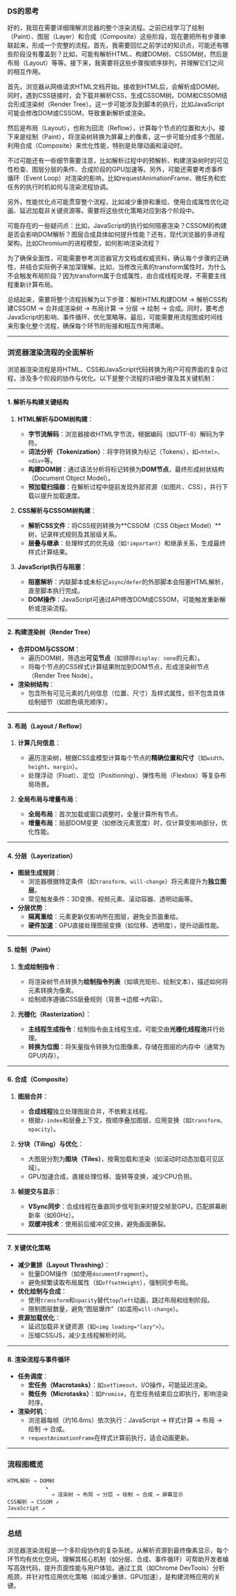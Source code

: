 ### DS的思考
好的，我现在需要详细理解浏览器的整个渲染流程。之前已经学习了绘制（Paint）、图层（Layer）和合成（Composite）这些阶段，现在要把所有步骤串联起来，形成一个完整的流程。首先，我需要回忆之前学过的知识点，可能还有哪些阶段没有覆盖到？比如，可能有解析HTML、构建DOM树、CSSOM树，然后是布局（Layout）等等。接下来，我需要将这些步骤按顺序排列，并理解它们之间的相互作用。

首先，浏览器从网络请求HTML文档开始。接收到HTML后，会解析成DOM树。同时，遇到CSS链接时，会下载并解析CSS，生成CSSOM树。DOM和CSSOM结合形成渲染树（Render Tree）。这一步可能涉及到脚本的执行，比如JavaScript可能会修改DOM或CSSOM，导致重新解析或渲染。

然后是布局（Layout），也称为回流（Reflow），计算每个节点的位置和大小。接下来是绘制（Paint），将渲染树转换为屏幕上的像素，这一步可能分成多个图层，利用合成（Composite）来优化性能，特别是处理动画和滚动时。

不过可能还有一些细节需要注意，比如解析过程中的预解析、构建渲染树时的可见性检查、图层分层的条件、合成阶段的GPU加速等。另外，可能还需要考虑事件循环（Event Loop）对渲染的影响，比如requestAnimationFrame、微任务和宏任务的执行时机如何与渲染流程协调。

另外，性能优化点可能贯穿整个流程，比如减少重排和重绘、使用合成属性优化动画、延迟加载非关键资源等。需要将这些优化策略对应到各个阶段中。

可能存在的一些疑问点：比如，JavaScript的执行如何阻塞渲染？CSSOM的构建是否会影响DOM解析？图层合成具体如何提升性能？还有，现代浏览器的多进程架构，比如Chromium的进程模型，如何影响渲染流程？

为了确保全面性，可能需要参考浏览器官方文档或权威资料，确认每个步骤的正确性，并结合实际例子来加深理解。比如，当修改元素的transform属性时，为什么不会触发布局阶段？因为transform属于合成属性，由合成线程处理，不需要主线程重新计算布局。

总结起来，需要将整个流程拆解为以下步骤：解析HTML构建DOM → 解析CSS构建CSSOM → 合并成渲染树 → 布局计算 → 分层 → 绘制 → 合成。同时，要考虑JavaScript的影响、事件循环、优化策略等。最后，可能需要用流程图或时间线来形象化整个流程，确保每个环节的衔接和相互作用清晰。

---

### **浏览器渲染流程的全面解析**

浏览器渲染流程是将HTML、CSS和JavaScript代码转换为用户可视界面的复杂过程，涉及多个阶段的协作与优化。以下是整个流程的详细步骤及其关键机制：

---

#### **1. 解析与构建关键结构**
1. **HTML解析与DOM树构建**：
   - **字节流解码**：浏览器接收HTML字节流，根据编码（如UTF-8）解码为字符。
   - **词法分析（Tokenization）**：将字符转换为标记（Tokens），如`<html>`、`<div>`等。
   - **构建DOM树**：通过语法分析将标记转换为**DOM节点**，最终形成树状结构（Document Object Model）。
   - **预加载扫描器**：在解析过程中提前发现外部资源（如图片、CSS），并行下载以提升加载速度。

2. **CSS解析与CSSOM树构建**：
   - **解析CSS文件**：将CSS规则转换为**CSSOM（CSS Object Model）**树，记录样式规则及其层级关系。
   - **层叠与继承**：处理样式的优先级（如`!important`）和继承关系，生成最终样式计算结果。

3. **JavaScript执行与阻塞**：
   - **阻塞解析**：内联脚本或未标记`async`/`defer`的外部脚本会阻塞HTML解析，直至脚本执行完成。
   - **DOM操作**：JavaScript可通过API修改DOM或CSSOM，可能触发重新解析或渲染流程。

---

#### **2. 构建渲染树（Render Tree）**
- **合并DOM与CSSOM**：
  - 遍历DOM树，筛选出**可见节点**（如排除`display: none`的元素）。
  - 将每个节点的CSS样式计算结果附加到DOM节点，形成渲染树节点（Render Tree Node）。
- **渲染树结构**：
  - 包含所有可见元素的几何信息（位置、尺寸）及样式属性，但不包含具体绘制细节（如颜色填充顺序）。

---

#### **3. 布局（Layout / Reflow）**
1. **计算几何信息**：
   - 遍历渲染树，根据CSS盒模型计算每个节点的**精确位置和尺寸**（如`width`、`height`、`margin`）。
   - 处理浮动（Float）、定位（Positioning）、弹性布局（Flexbox）等复杂布局场景。

2. **全局布局与增量布局**：
   - **全局布局**：首次加载或窗口调整时，全量计算所有节点。
   - **增量布局**：局部DOM变更（如修改元素宽度）时，仅计算受影响部分，优化性能。

---

#### **4. 分层（Layerization）**
- **图层生成规则**：
  - 浏览器根据特定条件（如`transform`、`will-change`）将元素提升为**独立图层**。
  - 常见触发条件：3D变换、视频元素、滚动容器、透明动画等。
- **分层优势**：
  - **隔离重绘**：元素更新仅影响所在图层，避免全页面重绘。
  - **硬件加速**：GPU直接处理图层变换（如位移、透明度），提升动画性能。

---

#### **5. 绘制（Paint）**
1. **生成绘制指令**：
   - 将渲染树节点转换为**绘制指令列表**（如填充矩形、绘制文本），描述如何将元素转换为像素。
   - 绘制顺序遵循CSS层叠规则（背景→边框→内容）。

2. **光栅化（Rasterization）**：
   - **主线程生成指令**：绘制指令由主线程生成，可能交由**光栅化线程池**并行处理。
   - **转换为位图**：将矢量指令转换为位图像素，存储在图层的内存中（通常为GPU内存）。

---

#### **6. 合成（Composite）**
1. **图层合并**：
   - **合成线程**独立处理图层合并，不依赖主线程。
   - 根据`z-index`和层叠上下文，按顺序叠加图层，应用变换（如`transform`、`opacity`）。

2. **分块（Tiling）与优化**：
   - 大图层分割为**图块（Tiles）**，按需加载和渲染（如滚动时动态加载可见区域）。
   - GPU加速合成，直接处理位移、旋转等变换，减少CPU负担。

3. **帧提交与显示**：
   - **VSync同步**：合成线程在垂直同步信号到来时提交帧至GPU，匹配屏幕刷新率（如60Hz）。
   - **双缓冲技术**：使用前后缓冲区交换，避免画面撕裂。

---

#### **7. 关键优化策略**
- **减少重排（Layout Thrashing）**：
  - 批量DOM操作（如使用`documentFragment`）。
  - 避免频繁读取布局属性（如`offsetHeight`），强制同步布局。
- **优化绘制与合成**：
  - 使用`transform`和`opacity`替代`top`/`left`动画，跳过布局和绘制阶段。
  - 限制图层数量，避免“图层爆炸”（如滥用`will-change`）。
- **资源加载优化**：
  - 延迟加载非关键资源（如`<img loading="lazy">`）。
  - 压缩CSS/JS，减少主线程解析时间。

---

#### **8. 渲染流程与事件循环**
- **任务调度**：
  - **宏任务（Macrotasks）**：如`setTimeout`、I/O操作，可能延迟渲染。
  - **微任务（Microtasks）**：如`Promise`，在宏任务结束后立即执行，影响渲染时序。
- **渲染时机**：
  - 浏览器每帧（约16.6ms）依次执行：JavaScript → 样式计算 → 布局 → 绘制 → 合成。
  - `requestAnimationFrame`在样式计算前执行，适合动画更新。

---

### **流程图概览**
```plaintext
HTML解析 → DOM树
            ↘
              → 渲染树 → 布局 → 分层 → 绘制 → 合成 → 屏幕显示
CSS解析 → CSSOM ↗
JavaScript ↗
```

---

### **总结**
浏览器渲染流程是一个多阶段协作的复杂系统，从解析资源到最终像素显示，每个环节均有优化空间。理解其核心机制（如分层、合成、事件循环）可帮助开发者编写高效代码，提升页面性能与用户体验。通过工具（如Chrome DevTools）分析瓶颈，并针对性应用优化策略（如减少重排、GPU加速），是构建流畅应用的关键。